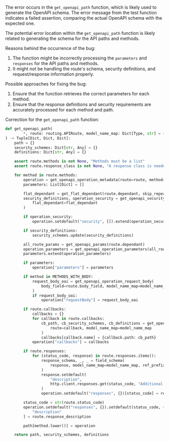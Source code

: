 The error occurs in the `get_openapi_path` function, which is likely used to generate the OpenAPI schema. The error message from the test function indicates a failed assertion, comparing the actual OpenAPI schema with the expected one.

The potential error location within the `get_openapi_path` function is likely related to generating the schema for the API paths and methods.

Reasons behind the occurrence of the bug:
1. The function might be incorrectly processing the `parameters` and `responses` for the API paths and methods.
2. It might not be handling the route's schema, security definitions, and request/response information properly.

Possible approaches for fixing the bug:
1. Ensure that the function retrieves the correct parameters for each method.
2. Ensure that the response definitions and security requirements are accurately processed for each method and path.

Correction for the `get_openapi_path` function:
```python
def get_openapi_path(
        *, route: routing.APIRoute, model_name_map: Dict[Type, str] = {}
) -> Tuple[Dict, Dict, Dict]:
    path = {}
    security_schemes: Dict[str, Any] = {}
    definitions: Dict[str, Any] = {}

    assert route.methods is not None, "Methods must be a list"
    assert route.response_class is not None, "A response class is needed to generate OpenAPI"

    for method in route.methods:
        operation = get_openapi_operation_metadata(route=route, method=method)
        parameters: List[Dict] = []

        flat_dependant = get_flat_dependant(route.dependant, skip_repeats=True)
        security_definitions, operation_security = get_openapi_security_definitions(
            flat_dependant=flat_dependant
        )

        if operation_security:
            operation.setdefault("security", []).extend(operation_security)

        if security_definitions:
            security_schemes.update(security_definitions)

        all_route_params = get_openapi_params(route.dependant)
        operation_parameters = get_openapi_operation_parameters(all_route_params)
        parameters.extend(operation_parameters)

        if parameters:
            operation["parameters"] = parameters

        if method in METHODS_WITH_BODY:
            request_body_oai = get_openapi_operation_request_body(
                body_field=route.body_field, model_name_map=model_name_map
            )
            if request_body_oai:
                operation["requestBody"] = request_body_oai

        if route.callbacks:
            callbacks = {}
            for callback in route.callbacks:
                cb_path, cb_security_schemes, cb_definitions = get_openapi_path(
                    route=callback, model_name_map=model_name_map
                )
                callbacks[callback.name] = {callback.path: cb_path}
            operation["callbacks"] = callbacks

        if route.responses:
            for (status_code, response) in route.responses.items():
                response_schema, _, _ = field_schema(
                    response, model_name_map=model_name_map, ref_prefix=REF_PREFIX
                )
                response.setdefault(
                    "description",
                    http.client.responses.get(status_code, "Additional Response")
                )
                operation.setdefault("responses", {})[status_code] = response

        status_code = str(route.status_code)
        operation.setdefault("responses", {}).setdefault(status_code, {})[
            "description"
        ] = route.response_description

        path[method.lower()] = operation

    return path, security_schemes, definitions
```